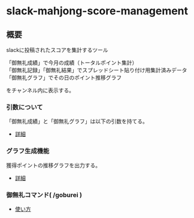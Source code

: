 # slack-mahjong-score-management

## 概要

slackに投稿されたスコアを集計するツール

「御無礼成績」で今月の成績（トータルポイント集計）  
「御無礼記録」「御無礼結果」でスプレッドシート貼り付け用集計済みデータ  
「御無礼グラフ」でその日のポイント推移グラフ

をチャンネル内に表示する。

### 引数について
「御無礼成績」と「御無礼グラフ」は以下の引数を持てる。
- [詳細](document/argument_keyword.md)

### グラフ生成機能
獲得ポイントの推移グラフを出力する。
- [詳細](document/graph.md)

### 御無礼コマンド( /goburei )
- [使い方](document/command.md)
